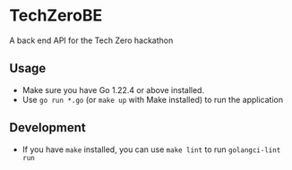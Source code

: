 # TechZeroBE
A back end API for the Tech Zero hackathon

## Usage
- Make sure you have Go 1.22.4 or above installed.
- Use `go run *.go` (or `make up` with Make installed) to run the application

## Development
- If you have `make` installed, you can use `make lint` to run `golangci-lint run`
